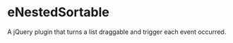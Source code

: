 eNestedSortable
===============

A jQuery plugin that turns a list draggable and trigger each event occurred.
